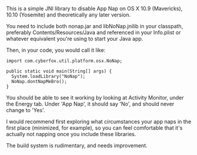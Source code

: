 This is a simple JNI library to disable App Nap on OS X 10.9 (Mavericks), 10.10 (Yosemite) and theoretically any later version.

You need to include both nonap.jar and libNoNap.jnilib in your
classpath, preferably Contents/Resources/Java and referenced in your
Info.plist or whatever equivalent you're using to start your Java app.

Then, in your code, you would call it like:

    import com.cyberfox.util.platform.osx.NoNap;
    
    public static void main(String[] args) {
      System.loadLibrary("NoNap");
      NoNap.dontNapMeBro();
    }

You should be able to see it working by looking at Activity Monitor,
under the Energy tab.  Under 'App Nap', it should say 'No', and should
never change to 'Yes'.

I would recommend first exploring what circumstances your app naps in
the first place (minimized, for example), so you can feel comfortable
that it's actually not napping once you include these libraries.

The build system is rudimentary, and needs improvement.
